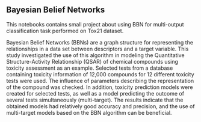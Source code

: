 ## Bayesian Belief Networks

This notebooks contains small project about using BBN for multi-output classification task performed on Tox21 dataset.

Bayesian Belief Networks (BBNs) are a graph structure for representing the relationships in a data set between descriptors and a target variable. This study investigated the use of this algorithm in modeling the Quantitative Structure-Activity Relationship (QSAR) of chemical compounds using toxicity assessment as an example. Selected tests from a database containing toxicity information of 12,000 compounds for 12 different toxicity tests were used. The influence of parameters describing the representation of the compound was checked. In addition, toxicity prediction models were created for selected tests, as well as a model predicting the outcome of several tests simultaneously (multi-target). The results indicate that the obtained models had relatively good accuracy and precision, and the use of multi-target models based on the BBN algorithm can be beneficial. 
